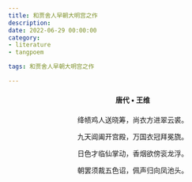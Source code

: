 ```yaml
---
title: 和贾舍人早朝大明宫之作
description:
date: 2022-06-29 00:00:00
category:
- literature
- tangpoem

tags: 和贾舍人早朝大明宫之作

---
```


<div id="poem-author">
唐代 • 王维
</div>
<div id="poem-body">
<p class="poem-paragraph">绛帻鸡人送晓筹，尚衣方进翠云裘。</p>
<p class="poem-paragraph">九天阊阖开宫殿，万国衣冠拜冕旒。</p>
<p class="poem-paragraph">日色才临仙掌动，香烟欲傍衮龙浮。</p>
<p class="poem-paragraph">朝罢须裁五色诏，佩声归向凤池头。</p>

</div>

<style>

#poem-author {
    width: 100%;
    text-align: center;
    margin: 20px 0;
    font-weight: bold;
}
#poem-body {
    width: 100%;
    text-align: center;
}
.poem-paragraph {
    font-family: "仿宋"
}

</style>